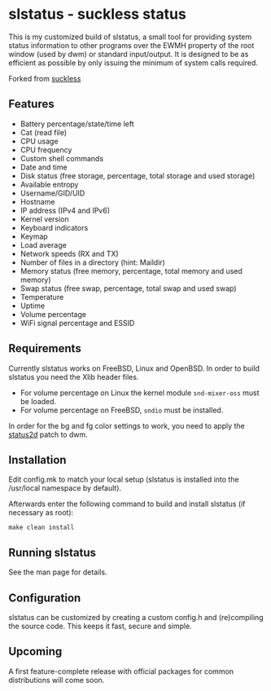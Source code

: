 # slstatus - suckless status
This is my customized build of slstatus, a small tool for providing system
status information to other programs over the EWMH property of the root window
(used by dwm) or standard input/output. It is designed to be as efficient as
possible by only issuing the minimum of system calls required.

Forked from [suckless](https://git.suckless.org/slstatus)

## Features
* Battery percentage/state/time left
* Cat (read file)
* CPU usage
* CPU frequency
* Custom shell commands
* Date and time
* Disk status (free storage, percentage, total storage and used storage)
* Available entropy
* Username/GID/UID
* Hostname
* IP address (IPv4 and IPv6)
* Kernel version
* Keyboard indicators
* Keymap
* Load average
* Network speeds (RX and TX)
* Number of files in a directory (hint: Maildir)
* Memory status (free memory, percentage, total memory and used memory)
* Swap status (free swap, percentage, total swap and used swap)
* Temperature
* Uptime
* Volume percentage
* WiFi signal percentage and ESSID


## Requirements
Currently slstatus works on FreeBSD, Linux and OpenBSD.
In order to build slstatus you need the Xlib header files.

* For volume percentage on Linux the kernel module `snd-mixer-oss` must be
  loaded.
* For volume percentage on FreeBSD, `sndio` must be installed.

In order for the bg and fg color settings to work, you need to apply the
[status2d](https://dwm.suckless.org/patches/status2d) patch to dwm.

## Installation
Edit config.mk to match your local setup (slstatus is installed into the
/usr/local namespace by default).

Afterwards enter the following command to build and install slstatus (if
necessary as root):

```
make clean install
```


## Running slstatus
See the man page for details.


## Configuration
slstatus can be customized by creating a custom config.h and (re)compiling the
source code. This keeps it fast, secure and simple.


## Upcoming
A first feature-complete release with official packages for common distributions
will come soon.
